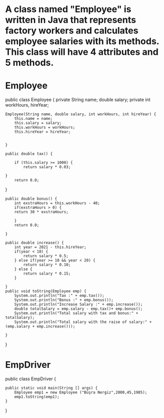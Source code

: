 # A class named "Employee" is written in Java that represents factory workers and calculates employee salaries with its methods. This class will have 4 attributes and 5 methods.
# Employee


public class Employee {
	private String name;
	double salary;
	private int workHours, hireYear;
	
	Employee(String name, double salary, int workHours, int hireYear) {
		this.name = name;
		this.salary = salary;
		this.workHours = workHours;
		this.hireYear = hireYear;
	
		
	}
	
	public double tax() {
		
		if (this.salary >= 1000) {
			return salary * 0.03;
		
	}
		return 0.0;
}
	
	public double bonus() {
		int exstraHours = this.workHours - 40;
		if(exstraHours > 0) {
		return 30 * exstraHours;
	    
		}
		return 0.0;
		
	}
	
	public double increase() {
		int year = 2021 - this.hireYear;
		if(year < 10) {
			return salary * 0.5;
		} else if(year >= 10 && year < 20) {
			return salary * 0.10;
	    } else {
	    	return salary * 0.15;
		}
	
	}
	public void toString(Employee emp) {
		System.out.println("Tax :" + emp.tax());
		System.out.println("Bonus :" + emp.bonus());
		System.out.println("Increase Salary :" + emp.increase());
		double totalSalary = emp.salary - emp.tax()+ emp.bonus();
		System.out.println("Total salary with tax and bonus:" + totalSalary);
		System.out.println("Total salary with the raise of salary:" + (emp.salary + emp.increase()));
	
	}
	
}		
	
	
# EmpDriver

public class EmpDriver {
	
	public static void main(String [] args) {
		Employee emp1 = new Employee ("Büşra Nergiz",2000,45,1985);
		emp1.toString(emp1);
	}
	
}

